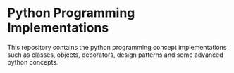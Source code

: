 # Python Programming Implementations

This repository contains the python programming concept implementations such as classes, objects, decorators, design patterns and some advanced python concepts.

